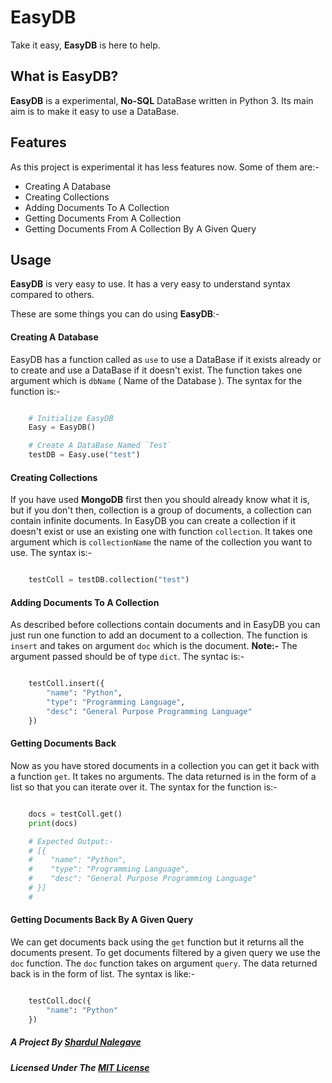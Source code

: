 
# EasyDB
Take it easy, **EasyDB** is here to help.


## What is EasyDB?
**EasyDB** is a experimental, **No-SQL** DataBase written in Python 3. Its main aim is to make it easy to use a DataBase.


## Features
As this project is experimental it has less features now. Some of them are:-

- Creating A Database
- Creating Collections
- Adding Documents To A Collection
- Getting Documents From A Collection
- Getting Documents From A Collection By A Given Query


## Usage
**EasyDB** is very easy to use. It has a very easy to understand syntax compared to others.

These are some things you can do using **EasyDB**:-

#### Creating A Database
EasyDB has a function called as `use` to use a DataBase if it exists already or to create and use a DataBase if it doesn't exist. The function takes one argument which is `dbName` ( Name of the Database ). The syntax for the function is:-

````python

    # Initialize EasyDB
    Easy = EasyDB()

    # Create A DataBase Named `Test`
    testDB = Easy.use("test")

````

#### Creating Collections
If you have used **MongoDB** first then you should already know what it is, but if you don't then, collection is a group of documents, a collection can contain infinite documents. In EasyDB you can create a collection if it doesn't exist or use an existing one with function `collection`. It takes one argument which is `collectionName` the name of the collection you want to use. The syntax is:-

````python

    testColl = testDB.collection("test")

````

#### Adding Documents To A Collection
As described before collections contain documents and in EasyDB you can just run one function to add an document to a collection. The function is `insert` and takes on argument `doc` which is the document. **Note:-** The argument passed should be of type `dict`. The syntac is:-

````python

    testColl.insert({
        "name": "Python",
        "type": "Programming Language",
        "desc": "General Purpose Programming Language"
    })

````

#### Getting Documents Back
Now as you have stored documents in a collection you can get it back with a function `get`. It takes no arguments. The data returned is in the form of a list so that you can iterate over it. The syntax for the function is:-

````python

    docs = testColl.get()
    print(docs)

    # Expected Output:-
    # [{
    #    "name": "Python",
    #    "type": "Programming Language",
    #    "desc": "General Purpose Programming Language"
    # }]
    #

````

#### Getting Documents Back By A Given Query
We can get documents back using the `get` function but it returns all the documents present. To get documents filtered by a given query we use the `doc` function. The `doc` function takes on argument `query`. The data returned back is in the form of list. The syntax is like:-

````python

    testColl.doc({
        "name": "Python"
    })

````


##### A Project By [Shardul Nalegave](https://shardul.netlify.com)
##### Licensed Under The [MIT License](./LICENSE)